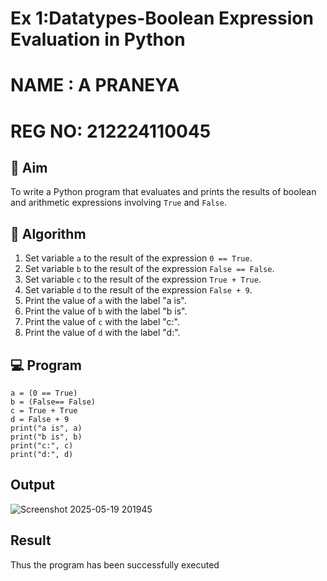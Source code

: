 
# Ex 1:Datatypes-Boolean Expression Evaluation in Python
# NAME : A PRANEYA
# REG NO: 212224110045
## 🎯 Aim
To write a Python program that evaluates and prints the results of boolean and arithmetic expressions involving `True` and `False`.

## 🧠 Algorithm
1. Set variable `a` to the result of the expression `0 == True`.
2. Set variable `b` to the result of the expression `False == False`.
3. Set variable `c` to the result of the expression `True + True`.
4. Set variable `d` to the result of the expression `False + 9`.
5. Print the value of `a` with the label "a is".
6. Print the value of `b` with the label "b is".
7. Print the value of `c` with the label "c:".
8. Print the value of `d` with the label "d:".

## 💻 Program
```
a = (0 == True)
b = (False== False)
c = True + True
d = False + 9
print("a is", a)
print("b is", b)
print("c:", c)
print("d:", d)
```
## Output

![Screenshot 2025-05-19 201945](https://github.com/user-attachments/assets/8bf19991-46b0-4a78-9b83-6caa38fe75ce)

## Result


Thus the program has been successfully executed
